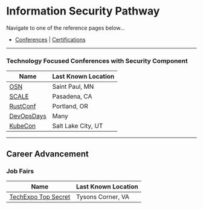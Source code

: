 # Information Security Pathway
Navigate to one of the reference pages below...

* [Conferences](./Conferences.md) | [Certifications](./Certifications.md)

---

### Technology Focused Conferences with Security Component
| **Name**                                                                             | **Last Known Location**   |
| -------------------------------------------------------------------------------------|---------------------------|
| [OSN](https://www.opensourcenorth.com)                                               | Saint Paul, MN            |
| [SCALE](https://socallinuxexpo.org/)                                                 | Pasadena, CA              |
| [RustConf](http://rustconf.com/)                                                     | Portland, OR              |
| [DevOpsDays](https://devopsdays.org/)                                                | Many                      |
| [KubeCon](https://events.linuxfoundation.org/kubecon-cloudnativecon-north-america/)  | Salt Lake City, UT        |

---

## Career Advancement
### Job Fairs
| **Name**                                                                             | **Last Known Location**   |
| -------------------------------------------------------------------------------------|---------------------------|
| [TechExpo Top Secret](https://techexpousa.com/event/te-111319/)                      | Tysons Corner, VA         |
